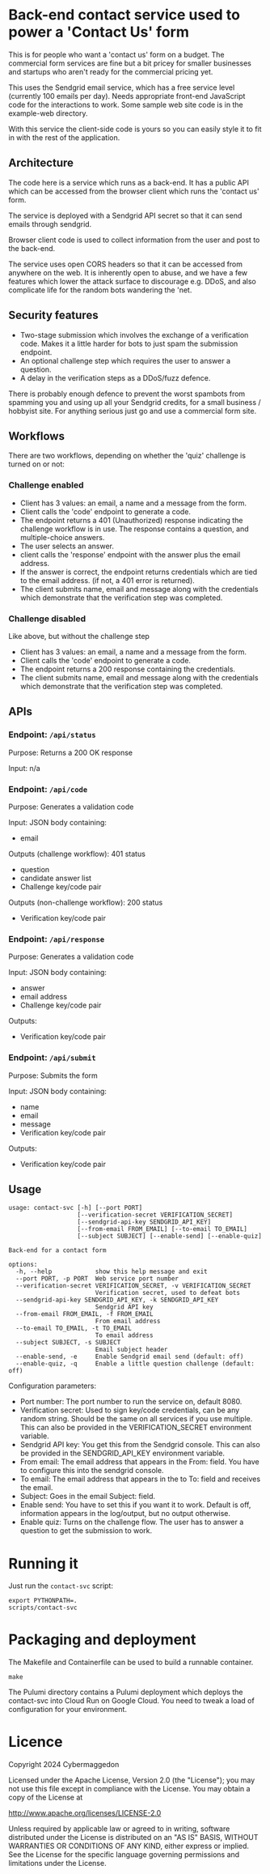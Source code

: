 
# Back-end contact service used to power a 'Contact Us' form

This is for people who want a 'contact us' form on a budget.  The commercial
form services are fine but a bit pricey for smaller businesses and startups who
aren't ready for the commercial pricing yet.

This uses the Sendgrid email service, which has a free service level (currently
100 emails per day).  Needs appropriate front-end JavaScript code for the
interactions to work.  Some sample web site code is in the example-web directory.

With this service the client-side code is yours so you can easily style it
to fit in with the rest of the application.

## Architecture

The code here is a service which runs as a back-end.  It has a public API which
can be accessed from the browser client which runs the 'contact us' form.

The service is deployed with a Sendgrid API secret so that it can send emails
through sendgrid.

Browser client code is used to collect information from the user and post to the
back-end.

The service uses open CORS headers so that it can be accessed from anywhere on the
web.  It is inherently open to abuse, and we have a few features which
lower the attack surface to discourage e.g. DDoS, and also complicate life for
the random bots wandering the 'net.

## Security features

- Two-stage submission which involves the exchange of a verification code.
  Makes it a little harder for bots to just spam the submission endpoint.
- An optional challenge step which requires the user to answer a question.
- A delay in the verification steps as a DDoS/fuzz defence.

There is probably enough defence to prevent the worst spambots from spamming you
and using up all your Sendgrid credits, for a small business / hobbyist site.
For anything serious just go and use a commercial form site.

## Workflows

There are two workflows, depending on whether the 'quiz' challenge is turned
on or not:

### Challenge enabled

- Client has 3 values: an email, a name and a message from the form.
- Client calls the 'code' endpoint to generate a code.
- The endpoint returns a 401 (Unauthorized) response indicating the challenge
  workflow is in use.  The response contains a question, and multiple-choice
  answers.
- The user selects an answer.
- client calls the 'response' endpoint with the answer plus the email
  address.
- If the answer is correct, the endpoint returns credentials which are tied
  to the email address.  (if not, a 401 error is returned).
- The client submits name, email and message along with the credentials which
  demonstrate that the verification step was completed.

### Challenge disabled

Like above, but without the challenge step

- Client has 3 values: an email, a name and a message from the form.
- Client calls the 'code' endpoint to generate a code.
- The endpoint returns a 200 response containing the credentials.
- The client submits name, email and message along with the credentials which
  demonstrate that the verification step was completed.

## APIs

### Endpoint: `/api/status`

Purpose: Returns a 200 OK response

Input: n/a

### Endpoint: `/api/code`

Purpose: Generates a validation code 

Input: JSON body containing:
- email

Outputs (challenge workflow): 401 status
- question
- candidate answer list
- Challenge key/code pair

Outputs (non-challenge workflow): 200 status
- Verification key/code pair

### Endpoint: `/api/response`

Purpose: Generates a validation code

Input: JSON body containing:
- answer
- email address
- Challenge key/code pair

Outputs:
- Verification key/code pair

### Endpoint: `/api/submit`

Purpose: Submits the form

Input: JSON body containing:
- name
- email
- message
- Verification key/code pair

Outputs:
- Verification key/code pair

## Usage

```
usage: contact-svc [-h] [--port PORT]
                   [--verification-secret VERIFICATION_SECRET]
                   [--sendgrid-api-key SENDGRID_API_KEY]
                   [--from-email FROM_EMAIL] [--to-email TO_EMAIL]
                   [--subject SUBJECT] [--enable-send] [--enable-quiz]

Back-end for a contact form

options:
  -h, --help            show this help message and exit
  --port PORT, -p PORT  Web service port number
  --verification-secret VERIFICATION_SECRET, -v VERIFICATION_SECRET
                        Verification secret, used to defeat bots
  --sendgrid-api-key SENDGRID_API_KEY, -k SENDGRID_API_KEY
                        Sendgrid API key
  --from-email FROM_EMAIL, -f FROM_EMAIL
                        From email address
  --to-email TO_EMAIL, -t TO_EMAIL
                        To email address
  --subject SUBJECT, -s SUBJECT
                        Email subject header
  --enable-send, -e     Enable Sendgrid email send (default: off)
  --enable-quiz, -q     Enable a little question challenge (default: off)
```

Configuration parameters:
- Port number: The port number to run the service on, default 8080.
- Verification secret: Used to sign key/code credentials, can be any random
  string.  Should be the same on all services if you use multiple.
  This can also be provided in the VERIFICATION_SECRET environment variable.  
- Sendgrid API key: You get this from the Sendgrid console.  This can also
  be provided in the SENDGRID_API_KEY environment variable.
- From email: The email address that appears in the From: field.  You have to
  configure this into the sendgrid console.
- To email: The email address that appears in the to To: field and receives
  the email.
- Subject: Goes in the email Subject: field.
- Enable send: You have to set this if you want it to work.  Default is off,
  information appears in the log/output, but no output otherwise.
- Enable quiz: Turns on the challenge flow.  The user has to answer a question
  to get the submission to work.

# Running it

Just run the `contact-svc` script:

```
export PYTHONPATH=.
scripts/contact-svc
```

# Packaging and deployment

The Makefile and Containerfile can be used to build a runnable container.

```
make
```

The Pulumi directory contains a Pulumi deployment which deploys the
contact-svc into Cloud Run on Google Cloud.  You need to tweak a load of
configuration for your environment.

# Licence

Copyright 2024 Cybermaggedon

Licensed under the Apache License, Version 2.0 (the "License");
you may not use this file except in compliance with the License.
You may obtain a copy of the License at

   http://www.apache.org/licenses/LICENSE-2.0

Unless required by applicable law or agreed to in writing, software
distributed under the License is distributed on an "AS IS" BASIS,
WITHOUT WARRANTIES OR CONDITIONS OF ANY KIND, either express or implied.
See the License for the specific language governing permissions and
limitations under the License.
